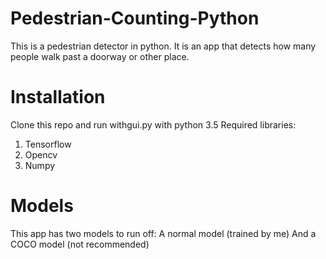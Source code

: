 #  Pedestrian-Counting-Python

This is a pedestrian detector in python. It is an app that detects how many people walk past a doorway or other place.


# Installation

Clone this repo and run withgui.py with python 3.5
Required libraries:
 1. Tensorflow
 2. Opencv
 3. Numpy


# Models
This app has two models to run off:
A normal model (trained by me)
And a COCO model (not recommended)

